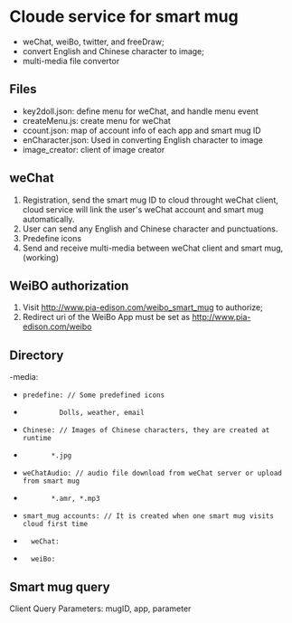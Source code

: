 # Cloude service for smart mug
- weChat, weiBo, twitter, and freeDraw;
- convert English and Chinese character to image;
- multi-media file convertor

## Files
- key2doll.json: define menu for weChat, and handle menu event
- createMenu.js: create menu for weChat
- ccount.json: map of account info of each app and smart mug ID
- enCharacter.json: Used in converting English character to image
- image_creator: client of image creator

## weChat
1. Registration, send the smart mug ID to cloud throught weChat client, cloud service will link the user's weChat account and smart mug automatically.
2. User can send any English and Chinese character and punctuations.
3. Predefine icons
4. Send and receive multi-media between weChat client and smart mug, (working) 

## WeiBO authorization
1. Visit http://www.pia-edison.com/weibo_smart_mug to authorize;
2. Redirect uri of the WeiBo App must be set as http://www.pia-edison.com/weibo

## Directory
-media:
-     predefine: // Some predefined icons
-              Dolls, weather, email
-     Chinese: // Images of Chinese characters, they are created at runtime
-            *.jpg
-     weChatAudio: // audio file download from weChat server or upload from smart mug
-            *.amr, *.mp3
-     smart_mug accounts: // It is created when one smart mug visits cloud first time
-       weChat:
-       weiBo:

## Smart mug query
Client Query Parameters: mugID, app, parameter
